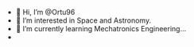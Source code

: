- 👋 Hi, I’m @Ortu96
- 👀 I’m interested in Space and Astronomy.
- 🌱 I’m currently learning Mechatronics Engineering...
- 
<!---
Ortu96/Ortu96 is a ✨ special ✨ repository because its `README.md` (this file) appears on your GitHub profile.
You can click the Preview link to take a look at your changes.
--->
